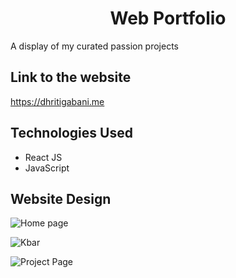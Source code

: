 <center>

# Web Portfolio

</center>

A display of my curated passion projects
## Link to the website

https://dhritigabani.me

## Technologies Used

- React JS
- JavaScript

## Website Design

![Home page](https://github.com/DhritiGabani/dhritigabani.github.io/blob/main/src/design/home.png?raw=true)

![Kbar](https://github.com/DhritiGabani/dhritigabani.github.io/blob/main/src/design/kbar.png?raw=true)

![Project Page](https://github.com/DhritiGabani/dhritigabani.github.io/blob/main/src/design/project.png?raw=true)
